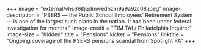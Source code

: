 +++
image = "external/vhs66jfjqdmwedhzm9a9a9zc08.jpeg"
image-description = "PSERS — the Public School Employees' Retirement System — is one of the largest such plans in the nation. It has been under federal investigation for months."
image-credit = "TIM TAI / Philadelphia Inquirer"
image-size = "hidden"
title = "Pensions"
kicker = "Pensions"
linktitle = "Ongoing coverage of the PSERS pensions scandal from Spotlight PA"
+++
